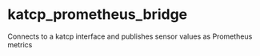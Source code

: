 # katcp_prometheus_bridge
Connects to a katcp interface and publishes sensor values as Prometheus metrics
